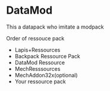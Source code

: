 # DataMod
 
This a datapack who imitate a modpack

Order of ressouce pack
* Lapis+Ressources
* Backpack Ressource Pack
* DataMod Ressource
* MechResssources
* MechAddon32x(optional)
* Your ressource pack
